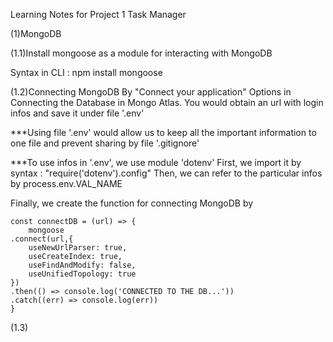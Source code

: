 Learning Notes for Project 1 Task Manager

(1)MongoDB

(1.1)Install mongoose as a module for interacting with MongoDB

Syntax in CLI : npm install mongoose

(1.2)Connecting MongoDB
By "Connect your application" Options in Connecting the Database in Mongo Atlas.
You would obtain an url with login infos and save it under file '.env'

***Using file '.env' would allow us to keep all the important information to one file and prevent sharing by file '.gitignore'

***To use infos in '.env', we use module 'dotenv'
First, we import it by syntax : "require('dotenv').config"
Then, we can refer to the particular infos by process.env.VAL_NAME

Finally, we create the function for connecting MongoDB by 
```
const connectDB = (url) => {
    mongoose
.connect(url,{
    useNewUrlParser: true,
    useCreateIndex: true,
    useFindAndModify: false,
    useUnifiedTopology: true
})
.then(() => console.log('CONNECTED TO THE DB...'))
.catch((err) => console.log(err))
}

```

(1.3)